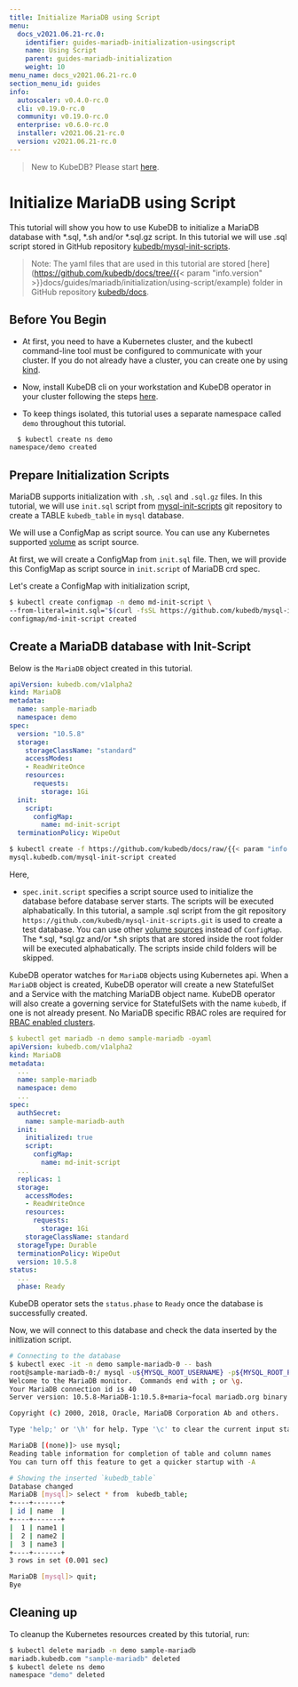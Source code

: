 ```yaml
---
title: Initialize MariaDB using Script
menu:
  docs_v2021.06.21-rc.0:
    identifier: guides-mariadb-initialization-usingscript
    name: Using Script
    parent: guides-mariadb-initialization
    weight: 10
menu_name: docs_v2021.06.21-rc.0
section_menu_id: guides
info:
  autoscaler: v0.4.0-rc.0
  cli: v0.19.0-rc.0
  community: v0.19.0-rc.0
  enterprise: v0.6.0-rc.0
  installer: v2021.06.21-rc.0
  version: v2021.06.21-rc.0
---
```


> New to KubeDB? Please start [here](/docs/v2021.06.21-rc.0/README).

# Initialize MariaDB using Script

This tutorial will show you how to use KubeDB to initialize a MariaDB database with \*.sql, \*.sh and/or \*.sql.gz script.
In this tutorial we will use .sql script stored in GitHub repository [kubedb/mysql-init-scripts](https://github.com/kubedb/mysql-init-scripts).

> Note: The yaml files that are used in this tutorial are stored [here](https://github.com/kubedb/docs/tree/{{< param "info.version" >}}docs/guides/mariadb/initialization/using-script/example) folder in GitHub repository [kubedb/docs](https://github.com/kubedb/docs).

## Before You Begin

- At first, you need to have a Kubernetes cluster, and the kubectl command-line tool must be configured to communicate with your cluster. If you do not already have a cluster, you can create one by using [kind](https://kind.sigs.k8s.io/docs/user/quick-start/).

- Now, install KubeDB cli on your workstation and KubeDB operator in your cluster following the steps [here](/docs/v2021.06.21-rc.0/setup/README).

- To keep things isolated, this tutorial uses a separate namespace called `demo` throughout this tutorial.

```bash
  $ kubectl create ns demo
namespace/demo created
```

## Prepare Initialization Scripts

MariaDB supports initialization with `.sh`, `.sql` and `.sql.gz` files. In this tutorial, we will use `init.sql` script from [mysql-init-scripts](https://github.com/kubedb/mysql-init-scripts) git repository to create a TABLE `kubedb_table` in `mysql` database.

We will use a ConfigMap as script source. You can use any Kubernetes supported [volume](https://kubernetes.io/docs/concepts/storage/volumes) as script source.

At first, we will create a ConfigMap from `init.sql` file. Then, we will provide this ConfigMap as script source in `init.script` of MariaDB crd spec.

Let's create a ConfigMap with initialization script,

```bash
$ kubectl create configmap -n demo md-init-script \
--from-literal=init.sql="$(curl -fsSL https://github.com/kubedb/mysql-init-scripts/raw/master/init.sql)"
configmap/md-init-script created
```

## Create a MariaDB database with Init-Script

Below is the `MariaDB` object created in this tutorial.

```yaml
apiVersion: kubedb.com/v1alpha2
kind: MariaDB
metadata:
  name: sample-mariadb
  namespace: demo
spec:
  version: "10.5.8"
  storage:
    storageClassName: "standard"
    accessModes:
    - ReadWriteOnce
    resources:
      requests:
        storage: 1Gi
  init:
    script:
      configMap:
        name: md-init-script
  terminationPolicy: WipeOut
```

```bash
$ kubectl create -f https://github.com/kubedb/docs/raw/{{< param "info.version" >}}/docs/examples/mysql/Initialization/demo-1.yaml
mysql.kubedb.com/mysql-init-script created
```

Here,

- `spec.init.script` specifies a script source used to initialize the database before database server starts. The scripts will be executed alphabatically. In this tutorial, a sample .sql script from the git repository `https://github.com/kubedb/mysql-init-scripts.git` is used to create a test database. You can use other [volume sources](https://kubernetes.io/docs/concepts/storage/volumes/#types-of-volumes) instead of `ConfigMap`.  The \*.sql, \*sql.gz and/or \*.sh sripts that are stored inside the root folder will be executed alphabatically. The scripts inside child folders will be skipped.

KubeDB operator watches for `MariaDB` objects using Kubernetes api. When a `MariaDB` object is created, KubeDB operator will create a new StatefulSet and a Service with the matching MariaDB object name. KubeDB operator will also create a governing service for StatefulSets with the name `kubedb`, if one is not already present. No MariaDB specific RBAC roles are required for [RBAC enabled clusters](/docs/v2021.06.21-rc.0/setup/README#using-yaml).

```yaml
$ kubectl get mariadb -n demo sample-mariadb -oyaml
apiVersion: kubedb.com/v1alpha2
kind: MariaDB
metadata:
  ...
  name: sample-mariadb
  namespace: demo
  ...
spec:
  authSecret:
    name: sample-mariadb-auth
  init:
    initialized: true
    script:
      configMap:
        name: md-init-script
  ...
  replicas: 1
  storage:
    accessModes:
    - ReadWriteOnce
    resources:
      requests:
        storage: 1Gi
    storageClassName: standard
  storageType: Durable
  terminationPolicy: WipeOut
  version: 10.5.8
status:
  ...
  phase: Ready
```

KubeDB operator sets the `status.phase` to `Ready` once the database is successfully created.

Now, we will connect to this database and check the data inserted by the initlization script.

```bash
# Connecting to the database
$ kubectl exec -it -n demo sample-mariadb-0 -- bash
root@sample-mariadb-0:/ mysql -u${MYSQL_ROOT_USERNAME} -p${MYSQL_ROOT_PASSWORD}
Welcome to the MariaDB monitor.  Commands end with ; or \g.
Your MariaDB connection id is 40
Server version: 10.5.8-MariaDB-1:10.5.8+maria~focal mariadb.org binary distribution

Copyright (c) 2000, 2018, Oracle, MariaDB Corporation Ab and others.

Type 'help;' or '\h' for help. Type '\c' to clear the current input statement.

MariaDB [(none)]> use mysql;
Reading table information for completion of table and column names
You can turn off this feature to get a quicker startup with -A

# Showing the inserted `kubedb_table`
Database changed
MariaDB [mysql]> select * from  kubedb_table;
+----+-------+
| id | name  |
+----+-------+
|  1 | name1 |
|  2 | name2 |
|  3 | name3 |
+----+-------+
3 rows in set (0.001 sec)

MariaDB [mysql]> quit;
Bye

```

## Cleaning up

To cleanup the Kubernetes resources created by this tutorial, run:

```bash
$ kubectl delete mariadb -n demo sample-mariadb
mariadb.kubedb.com "sample-mariadb" deleted
$ kubectl delete ns demo
namespace "demo" deleted
```
